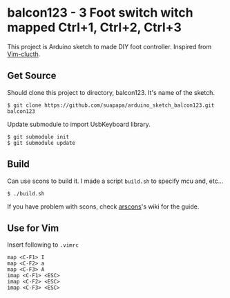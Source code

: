 # balcon123 - 3 Foot switch witch mapped Ctrl+1, Ctrl+2, Ctrl+3

This project is Arduino sketch to made DIY foot controller.
Inspired from [Vim-clucth](https://github.com/alevchuk/vim-clutch).

## Get Source

Should clone this project to directory, balcon123. It's name of the sketch.

    $ git clone https://github.com/suapapa/arduino_sketch_balcon123.git balcon123

Update submodule to import UsbKeyboard library.

    $ git submodule init
    $ git submodule update


## Build

Can use scons to build it.
I made a script `build.sh` to specify mcu and, etc...

    $ ./build.sh

If you have problem with scons,
check [arscons](https://github.com/suapapa/arscons.git)'s wiki
for the guide.


## Use for Vim

Insert following to `.vimrc`

    map <C-F1> I
    map <C-F2> a
    map <C-F3> A
    imap <C-F1> <ESC>
    imap <C-F2> <ESC>
    imap <C-F3> <ESC>

